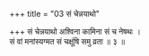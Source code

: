 +++
title = "03 सं चेन्नयाथो"

+++
सं चेन्नयाथो अश्विना कामिना सं च नेषथः ।  
सं वां मनांस्यग्मत सं चक्षूंषि समु व्रता ॥ ३ ॥